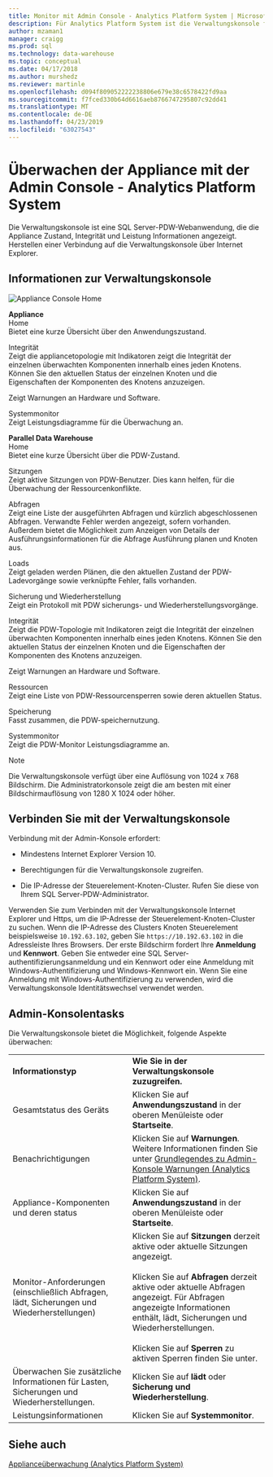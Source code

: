 ```yaml
---
title: Monitor mit Admin Console - Analytics Platform System | Microsoft-Dokumentation
description: Für Analytics Platform System ist die Verwaltungskonsole für eine Anwendung, die die Appliance Zustand, Integrität und Leistung Informationen angezeigt. Herstellen einer Verbindung auf die Verwaltungskonsole über einen Internetbrowser.
author: mzaman1
manager: craigg
ms.prod: sql
ms.technology: data-warehouse
ms.topic: conceptual
ms.date: 04/17/2018
ms.author: murshedz
ms.reviewer: martinle
ms.openlocfilehash: d094f809052222238806e679e38c6578422fd9aa
ms.sourcegitcommit: f7fced330b64d6616aeb8766747295807c92dd41
ms.translationtype: MT
ms.contentlocale: de-DE
ms.lasthandoff: 04/23/2019
ms.locfileid: "63027543"
---
```

# <a name="monitor-the-appliance-with-the-admin-console---analytics-platform-system"></a>Überwachen der Appliance mit der Admin Console - Analytics Platform System
Die Verwaltungskonsole ist eine SQL Server-PDW-Webanwendung, die die Appliance Zustand, Integrität und Leistung Informationen angezeigt. Herstellen einer Verbindung auf die Verwaltungskonsole über Internet Explorer.  
  
## <a name="About"></a>Informationen zur Verwaltungskonsole  
![Appliance Console Home](./media/monitor-the-appliance-by-using-the-admin-console/SQL_Server_PDW_AdminConsol_ApplHome.png "SQL_Server_PDW_AdminConsol_ApplHome")  
  
**Appliance**  
Home  
Bietet eine kurze Übersicht über den Anwendungszustand.  
  
Integrität  
Zeigt die appliancetopologie mit Indikatoren zeigt die Integrität der einzelnen überwachten Komponenten innerhalb eines jeden Knotens. Können Sie den aktuellen Status der einzelnen Knoten und die Eigenschaften der Komponenten des Knotens anzuzeigen.  
  
Zeigt Warnungen an Hardware und Software.  
  
Systemmonitor  
Zeigt Leistungsdiagramme für die Überwachung an.  
  
**Parallel Data Warehouse**  
Home  
Bietet eine kurze Übersicht über die PDW-Zustand.  
  
Sitzungen  
Zeigt aktive Sitzungen von PDW-Benutzer. Dies kann helfen, für die Überwachung der Ressourcenkonflikte.  
  
Abfragen  
Zeigt eine Liste der ausgeführten Abfragen und kürzlich abgeschlossenen Abfragen. Verwandte Fehler werden angezeigt, sofern vorhanden. Außerdem bietet die Möglichkeit zum Anzeigen von Details der Ausführungsinformationen für die Abfrage Ausführung planen und Knoten aus.  
  
Loads  
Zeigt geladen werden Plänen, die den aktuellen Zustand der PDW-Ladevorgänge sowie verknüpfte Fehler, falls vorhanden.  
  
Sicherung und Wiederherstellung  
Zeigt ein Protokoll mit PDW sicherungs- und Wiederherstellungsvorgänge.  
  
Integrität  
Zeigt die PDW-Topologie mit Indikatoren zeigt die Integrität der einzelnen überwachten Komponenten innerhalb eines jeden Knotens. Können Sie den aktuellen Status der einzelnen Knoten und die Eigenschaften der Komponenten des Knotens anzuzeigen.  
  
Zeigt Warnungen an Hardware und Software.  
  
Ressourcen  
Zeigt eine Liste von PDW-Ressourcensperren sowie deren aktuellen Status.  
  
Speicherung  
Fasst zusammen, die PDW-speichernutzung.  
  
Systemmonitor  
Zeigt die PDW-Monitor Leistungsdiagramme an.  
 
> [!NOTE]  
> Die Verwaltungskonsole verfügt über eine Auflösung von 1024 x 768 Bildschirm. Die Administratorkonsole zeigt die am besten mit einer Bildschirmauflösung von 1280 X 1024 oder höher.  
  
## <a name="Connect"></a>Verbinden Sie mit der Verwaltungskonsole  
Verbindung mit der Admin-Konsole erfordert:  
  
-   Mindestens Internet Explorer Version 10.  
  
-   Berechtigungen für die Verwaltungskonsole zugreifen. <!-- MISSING LINKS See [Grant Permissions to Use the Admin Console &#40;SQL Server PDW&#41;](../sqlpdw/grant-permissions-to-use-the-admin-console-sql-server-pdw.md).  -->  
  
-   Die IP-Adresse der Steuerelement-Knoten-Cluster.  Rufen Sie diese von Ihrem SQL Server-PDW-Administrator.  
  
Verwenden Sie zum Verbinden mit der Verwaltungskonsole Internet Explorer und Https, um die IP-Adresse der Steuerelement-Knoten-Cluster zu suchen. Wenn die IP-Adresse des Clusters Knoten Steuerelement beispielsweise `10.192.63.102`, geben Sie `https://10.192.63.102` in die Adressleiste Ihres Browsers. Der erste Bildschirm fordert Ihre **Anmeldung** und **Kennwort**. Geben Sie entweder eine SQL Server-authentifizierungsanmeldung und ein Kennwort oder eine Anmeldung mit Windows-Authentifizierung und Windows-Kennwort ein. Wenn Sie eine Anmeldung mit Windows-Authentifizierung zu verwenden, wird die Verwaltungskonsole Identitätswechsel verwendet werden.  
  
## <a name="RelatedTasks"></a>Admin-Konsolentasks  
Die Verwaltungskonsole bietet die Möglichkeit, folgende Aspekte überwachen:  
  
|||  
|-|-|  
|**Informationstyp**|**Wie Sie in der Verwaltungskonsole zuzugreifen.**|  
|Gesamtstatus des Geräts|Klicken Sie auf **Anwendungszustand** in der oberen Menüleiste oder **Startseite**.|  
|Benachrichtigungen|Klicken Sie auf **Warnungen**. Weitere Informationen finden Sie unter [Grundlegendes zu Admin-Konsole Warnungen &#40;Analytics Platform System&#41;](understanding-admin-console-alerts.md).|  
|Appliance-Komponenten und deren status|Klicken Sie auf **Anwendungszustand** in der oberen Menüleiste oder **Startseite**.|  
|Monitor-Anforderungen (einschließlich Abfragen, lädt, Sicherungen und Wiederherstellungen)|Klicken Sie auf **Sitzungen** derzeit aktive oder aktuelle Sitzungen angezeigt.<br /><br />Klicken Sie auf **Abfragen** derzeit aktive oder aktuelle Abfragen angezeigt. Für Abfragen angezeigte Informationen enthält, lädt, Sicherungen und Wiederherstellungen.<br /><br />Klicken Sie auf **Sperren** zu aktiven Sperren finden Sie unter.|  
|Überwachen Sie zusätzliche Informationen für Lasten, Sicherungen und Wiederherstellungen.|Klicken Sie auf **lädt** oder **Sicherung und Wiederherstellung**.|  
|Leistungsinformationen|Klicken Sie auf **Systemmonitor**.|  
  
## <a name="see-also"></a>Siehe auch  
[Applianceüberwachung &#40;Analytics Platform System&#41;](appliance-monitoring.md)  
  
